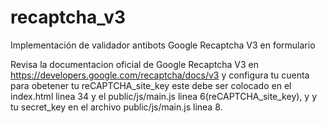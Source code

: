 # recaptcha_v3
Implementación de validador antibots Google Recaptcha V3 en formulario

Revisa la documentacion oficial de Google Recaptcha V3 en https://developers.google.com/recaptcha/docs/v3 y configura tu cuenta para obetener tu reCAPTCHA_site_key
este debe ser colocado en el index.html linea 34 y el public/js/main.js linea 6(reCAPTCHA_site_key), y y tu secret_key en el archivo public/js/main.js linea 8.
